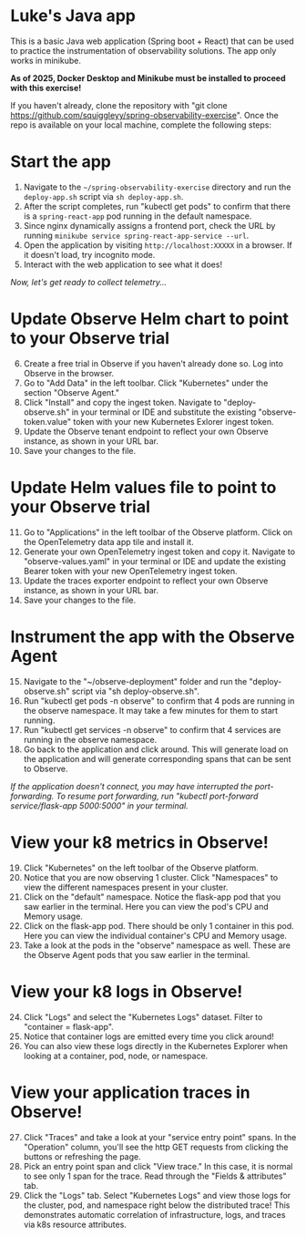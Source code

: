 # Luke's Java app
This is a basic Java web application (Spring boot + React) that can be used to practice the instrumentation of observability solutions. The app only works in minikube.

**As of 2025, Docker Desktop and Minikube must be installed to proceed with this exercise!**

If you haven't already, clone the repository with "git clone https://github.com/squiggleyy/spring-observability-exercise". Once the repo is available on your local machine, complete the following steps:

# Start the app
1. Navigate to the `~/spring-observability-exercise` directory and run the `deploy-app.sh` script via `sh deploy-app.sh`.
2. After the script completes, run "kubectl get pods" to confirm that there is a `spring-react-app` pod running in the default namespace.
3. Since nginx dynamically assigns a frontend port, check the URL by running `minikube service spring-react-app-service --url`.
4. Open the application by visiting `http://localhost:XXXXX` in a browser. If it doesn't load, try incognito mode.
5. Interact with the web application to see what it does!

*Now, let's get ready to collect telemetry...*

# Update Observe Helm chart to point to your Observe trial
6. Create a free trial in Observe if you haven't already done so. Log into Observe in the browser.
7. Go to "Add Data" in the left toolbar. Click "Kubernetes" under the section "Observe Agent."
8. Click "Install" and copy the ingest token. Navigate to "deploy-observe.sh" in your terminal or IDE and substitute the existing "observe-token.value" token with your new Kubernetes Exlorer ingest token.
9. Update the Observe tenant endpoint to reflect your own Observe instance, as shown in your URL bar.
10. Save your changes to the file.

# Update Helm values file to point to your Observe trial
11. Go to "Applications" in the left toolbar of the Observe platform. Click on the OpenTelemetry data app tile and install it.
12. Generate your own OpenTelemetry ingest token and copy it. Navigate to "observe-values.yaml" in your terminal or IDE and update the existing Bearer token with your new OpenTelemetry ingest token.
13. Update the traces exporter endpoint to reflect your own Observe instance, as shown in your URL bar.
14. Save your changes to the file.

# Instrument the app with the Observe Agent
15. Navigate to the "~/observe-deployment" folder and run the "deploy-observe.sh" script via "sh deploy-observe.sh".
16. Run "kubectl get pods -n observe" to confirm that 4 pods are running in the observe namespace. It may take a few minutes for them to start running.
17. Run "kubectl get services -n observe" to confirm that 4 services are running in the observe namespace.
18. Go back to the application and click around. This will generate load on the application and will generate corresponding spans that can be sent to Observe.

*If the application doesn't connect, you may have interrupted the port-forwarding. To resume port forwarding, run "kubectl port-forward service/flask-app 5000:5000" in your terminal.*

# View your k8 metrics in Observe!
19. Click "Kubernetes" on the left toolbar of the Observe platform.
20. Notice that you are now observing 1 cluster. Click "Namespaces" to view the different namespaces present in your cluster.
21. Click on the "default" namespace. Notice the flask-app pod that you saw earlier in the terminal. Here you can view the pod's CPU and Memory usage.
22. Click on the flask-app pod. There should be only 1 container in this pod. Here you can view the individual container's CPU and Memory usage.
23. Take a look at the pods in the "observe" namespace as well. These are the Observe Agent pods that you saw earlier in the terminal.

# View your k8 logs in Observe!
24. Click "Logs" and select the "Kubernetes Logs" dataset. Filter to "container = flask-app".
25. Notice that container logs are emitted every time you click around!
26. You can also view these logs directly in the Kubernetes Explorer when looking at a container, pod, node, or namespace.

# View your application traces in Observe!
27. Click "Traces" and take a look at your "service entry point" spans. In the "Operation" column, you'll see the http GET requests from clicking the buttons or refreshing the page.
28. Pick an entry point span and click "View trace." In this case, it is normal to see only 1 span for the trace. Read through the "Fields & attributes" tab.
29. Click the "Logs" tab. Select "Kubernetes Logs" and view those logs for the cluster, pod, and namespace right below the distributed trace! This demonstrates automatic correlation of infrastructure, logs, and traces via k8s resource attributes.